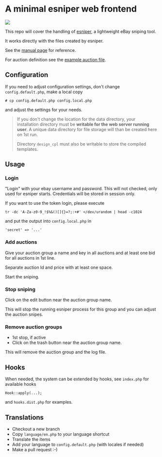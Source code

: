 # A minimal esniper web frontend

![](https://img.shields.io/github/release/K-Ko/MiniEsniperWebFrontend.svg)

This repo will cover the handling of [esniper](http://esniper.sourceforge.net/), a lightweight eBay sniping tool.

It works directly with the files created by esniper.

See the [manual page](http://esniper.sourceforge.net/esniper_man.html) for reference.

For auction definition see the [example auction file](http://esniper.sourceforge.net/sample_auction.txt).

## Configuration

If you need to adjust configuration settings, don't change `config.default.php`, make a local copy

    # cp config.default.php config.local.php

and adjust the settings for your needs.

> If you don't change the location for the data directory, your installation directory must be **writable
> for the web server running user**. A unique data directory for file storage will than be created here on 1st run.
>
> Directory `design_cpl` must also be writable to store the compiled templates.

## Usage

### Login

"Login" with your ebay username and password.
This will not checked, only used for esniper starts.
Credentials will be stored in session only.

If you want to use the token login, please execute

    tr -dc 'A-Za-z0-9_!$%&()[]{}=?;:+#' </dev/urandom | head -c1024

and put the output into `config.local.php` in

    'secret' => '...'

### Add auctions

Give your auction group a name and key in all auctions and at least one bid for all auctions in 1st line.

Separate auction Id and price with at least one space.

Start the sniping.

### Stop sniping

Click on the edit button near the auction group name.

This will stop the running esniper process for this group and you can adjust the auction snipes.

### Remove auction groups

-   1st stop, if active
-   Click on the trash button near the auction group name.

This will remove the auction group and the log file.

## Hooks

When needed, the system can be extended by hooks, see `index.php` for available hooks

    Hook::apply(...);

and `hooks.dist.php` for examples.

## Translations

-   Checkout a new branch
-   Copy `language/en.php` to your language shortcut
-   Translate the items
-   Add your language to `config.default.php` (with locales if needed)
-   Make a pull request :-)
